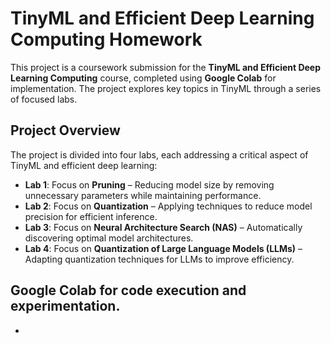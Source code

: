 # TinyML and Efficient Deep Learning Computing Homework

This project is a coursework submission for the **TinyML and Efficient Deep Learning Computing** course, completed using **Google Colab** for implementation. The project explores key topics in TinyML through a series of focused labs.

## Project Overview

The project is divided into four labs, each addressing a critical aspect of TinyML and efficient deep learning:

- **Lab 1**: Focus on **Pruning** – Reducing model size by removing unnecessary parameters while maintaining performance.
- **Lab 2**: Focus on **Quantization** – Applying techniques to reduce model precision for efficient inference.
- **Lab 3**: Focus on **Neural Architecture Search (NAS)** – Automatically discovering optimal model architectures.
- **Lab 4**: Focus on **Quantization of Large Language Models (LLMs)** – Adapting quantization techniques for LLMs to improve efficiency.

## Google Colab for code execution and experimentation.


- 
